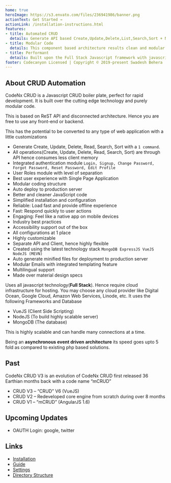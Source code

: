 ```yaml
---
home: true
heroImage: https://s3.envato.com/files/236941986/banner.png
actionText: Get Started →
actionLink: /installation-instructions.html
features:
- title: Automated CRUD
  details: Generate API based Create,Update,Delete,List,Search,Sort + Necessary client side routes with a single command.
- title: Modular Code
  details: This component based architecture results clean and modular code which has the power to acomodate any  customizations.
- title: Performant
  details: Built upon the Full Stack Javascript framework with javascript based MongoDB database which makes it even faster.
footer: Codecanyon Licensed | Copyright © 2019-present Swadesh Behera
---
```


## About CRUD Automation

CodeNx CRUD is a Javascript CRUD boiler plate, perfect for rapid development. It is built over the cutting edge technology and purely modular code.

This is based on ReST API and disconnected architecture. Hence you are free to use any front-end or backend. 

This has the potential to be converted to any type of web application with a little customizations

- Generate Create, Update, Delete, Read, Search, Sort with a `1 command`.
- All operations(Create, Update, Delete, Read, Search, Sort) are through API hence consumes less client memory
- Integrated authentication module `Login, Signup, Change Password, Forgot Password, Reset Password, Edit Profile`
- User Roles module with level of separation
- Best user experience with Single Page Application
- Modular coding structure
- Auto deploy to production server
- Better and cleaner JavaScript code
- Simplified installation and configuration
- Reliable: Load fast and provide offline experience
- Fast: Respond quickly to user actions
- Engaging: Feel like a native app on mobile devices
- Industry best practices
- Accessibility support out of the box
- All configurations at 1 place
- Highly customizable 
- Separate API and Client, hence highly flexible
- Created using the latest technology stack `MongoDB ExpressJS VueJS NodeJS (MEVN)`
- Auto generate minified files for deployment to production server
- Modular Emails with integrated templating feature
- Multilingual support
- Made over material design specs

Uses all javascript technology(**Full Stack**). Hence require cloud infrastructure for hosting. You may choose any cloud provider like Digital Ocean, Google Cloud, Amazon Web Services, Linode, etc. It uses the following Frameworks and Database
- VueJS (Client Side Scripting)
- NodeJS (To build highly scalable server)
- MongoDB (The database)

This is highly scalable and can handle many connections at a time.

Being an **asynchronous event driven architecture** its speed goes upto 5 fold as compared to existing php based solutions.

## Past
CodeNx CRUD V3 is an evolution of CodeNx CRUD first released 36 Earthian months back with a code name “mCRUD”

- CRUD V3 – “CRUD” V6 (VueJS) 
- CRUD V2 – Redeveloped core engine from scratch during over 8 months 
- CRUD V1 – “mCRUD” (AngularJS 1.6) 

## Upcoming Updates
- OAUTH Login: google, twitter

## Links
- [Installation](/installation-instructions.html)
- [Guide](/guide.html)
- [Settings](/settings.html)
- [Directory Structure](/directory-structure.html)